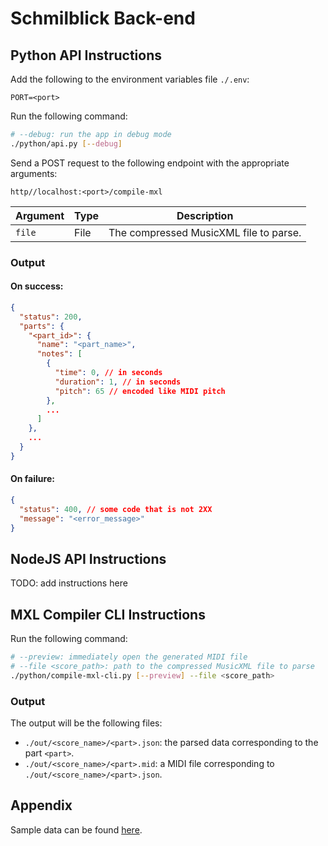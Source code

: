 # Schmilblick Back-end

## Python API Instructions

Add the following to the environment variables file `./.env`:

```
PORT=<port>
```

Run the following command:

```sh
# --debug: run the app in debug mode
./python/api.py [--debug]
```

Send a POST request to the following endpoint with the appropriate arguments:

```
http//localhost:<port>/compile-mxl
```

| Argument | Type | Description                            |
| -------- | ---- | -------------------------------------- |
| `file`   | File | The compressed MusicXML file to parse. |

### Output

#### On success:

```json
{
  "status": 200,
  "parts": {
    "<part_id>": {
      "name": "<part_name>",
      "notes": [
        {
          "time": 0, // in seconds
          "duration": 1, // in seconds
          "pitch": 65 // encoded like MIDI pitch
        },
        ...
      ]
    },
    ...
  }
}
```

#### On failure:

```json
{
  "status": 400, // some code that is not 2XX
  "message": "<error_message>"
}
```

## NodeJS API Instructions

TODO: add instructions here

## MXL Compiler CLI Instructions

Run the following command:

```sh
# --preview: immediately open the generated MIDI file
# --file <score_path>: path to the compressed MusicXML file to parse
./python/compile-mxl-cli.py [--preview] --file <score_path>
```

### Output

The output will be the following files:

- `./out/<score_name>/<part>.json`: the parsed data corresponding to the part `<part>`.
- `./out/<score_name>/<part>.mid`: a MIDI file corresponding to `./out/<score_name>/<part>.json`.

## Appendix

Sample data can be found [here](https://drive.google.com/drive/folders/19GXoGG40P6MN9dCoI2gPH88HKLXORbpS?usp=drive_link).
